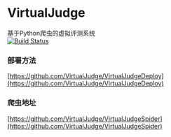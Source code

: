 # VirtualJudge
基于Python爬虫的虚拟评测系统  
[![Build Status](https://travis-ci.org/VirtualJudge/VirtualJudge.svg?branch=master)](https://travis-ci.org/VirtualJudge/VirtualJudge)

### 部署方法
[https://github.com/VirtualJudge/VirtualJudgeDeploy](https://github.com/VirtualJudge/VirtualJudgeDeploy)

### 爬虫地址
[https://github.com/VirtualJudge/VirtualJudgeSpider](https://github.com/VirtualJudge/VirtualJudgeSpider)

